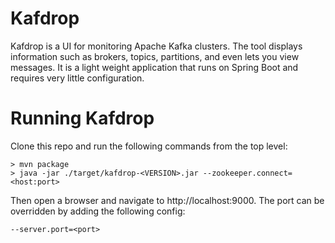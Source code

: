 # Kafdrop

Kafdrop is a UI for monitoring Apache Kafka clusters. The tool displays information such as brokers, topics, partitions, and even lets you view messages. It is a light weight application that runs on Spring Boot and requires very little configuration.

# Running Kafdrop

Clone this repo and run the following commands from the top level:

    > mvn package
    > java -jar ./target/kafdrop-<VERSION>.jar --zookeeper.connect=<host:port>

Then open a browser and navigate to http://localhost:9000. The port can be overridden by adding the following config:

    --server.port=<port>
